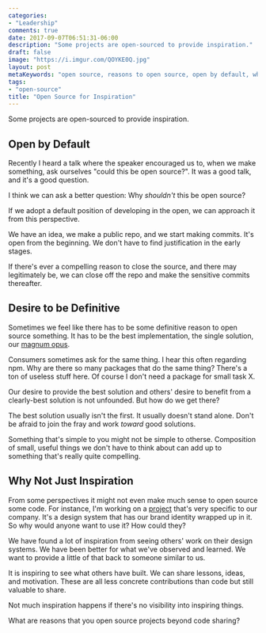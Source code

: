 ```yaml
---
categories:
- "Leadership"
comments: true
date: 2017-09-07T06:51:31-06:00
description: "Some projects are open-sourced to provide inspiration."
draft: false
image: "https://i.imgur.com/QOYKE0Q.jpg"
layout: post
metaKeywords: "open source, reasons to open source, open by default, why open source"
tags:
- "open-source"
title: "Open Source for Inspiration"
---
```


Some projects are open-sourced to provide inspiration.

<!--more-->

## Open by Default

Recently I heard a talk where the speaker encouraged us to, when we make something, ask ourselves "could this be open source?".  It was a good talk, and it's a good question.  

I think we can ask a better question: Why _shouldn't_ this be open source?

If we adopt a default position of developing in the open, we can approach it from this perspective.  

We have an idea, we make a public repo, and we start making commits.  It's open from the beginning.  We don't have to find justification in the early stages. 

If there's ever a compelling reason to close the source, and there may legitimately be, we can close off the repo and make the sensitive commits thereafter.

## Desire to be Definitive

Sometimes we feel like there has to be some definitive reason to open source something.  It has to be the best implementation, the single solution, our [magnum opus](/post/this-isnt-your-magnum-opus).

Consumers sometimes ask for the same thing.  I hear this often regarding npm.  Why are there so many packages that do the same thing?  There's a ton of useless stuff here.  Of course I don't need a package for small task X.

Our desire to provide the best solution and others' desire to benefit from a clearly-best solution is not unfounded.  But how do we get there?  

The best solution usually isn't the first.  It usually doesn't stand alone.  Don't be afraid to join the fray and work _toward_ good solutions.

Something that's simple to you might not be simple to otherse.  Composition of small, useful things we don't have to think about can add up to something that's really quite compelling.

## Why Not Just Inspiration

From some perspectives it might not even make much sense to open source some code.  For instance, I'm working on a [project](http://design-system.pluralsight.com/) that's very specific to our company.  It's a design system that has our brand identity wrapped up in it.  So why would anyone want to use it?  How could they?

We have found a lot of inspiration from seeing others' work on their design systems.  We have been better for what we've observed and learned.  We want to provide a little of that back to someone similar to us.

It is inspiring to see what others have built.  We can share lessons, ideas, and motivation.  These are all less concrete contributions than code but still valuable to share.

Not much inspiration happens if there's no visibility into inspiring things. 

What are reasons that you open source projects beyond code sharing?
